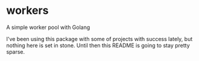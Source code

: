 # workers
A simple worker pool with Golang

I've been using this package with some of projects with success lately, but nothing here is set in stone. Until then this README is going to stay pretty sparse.